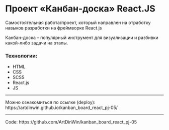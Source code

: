 # Проект «Канбан-доска» React.JS
Самостоятельная работа/проект, который направлен на отработку навыков разработки на фреймворке React.js

Канбан-доска – популярный инструмент для визуализации и разбивки какой-либо задачи на этапы.

### Технологии:
- HTML
- CSS
- SCSS
- React.js
- JS
<hr>
Можно ознакомиться по ссылке (deploy): https://artdinwin.github.io/kanban_board_react_pj-05/
<hr>
Code: https://github.com/ArtDinWin/kanban_board_react_pj-05




